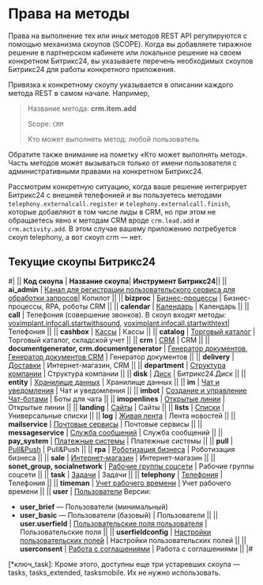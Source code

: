 # Права на методы

Права на выполнение тех или иных методов REST API регулируются с помощью механизма скоупов (SCOPE). Когда вы добавляете тиражное решение в партнерском кабинете или локальное решение на своем конкретном Битрикс24, вы указываете перечень необходимых скоупов Битрикс24 для работы конкретного приложения. 

Привязка к конкретному скоупу указывается в описании каждого метода REST в самом начале. Например,

> Название метода: **crm.item.add**
>
> Scope: `CRM`
>
> Кто может выполнять метод: любой пользователь

Обратите также внимание на пометку «Кто может выполнять метод». Часть методов может вызываться только от имени пользователя с административными правами на конкретном Битрикс24.

Рассмотрим конкретную ситуацию, когда ваше решение интегрирует Битрикс24 с внешней телефонией и вы пользуетесь методами `telephony.externalcall.register` и `telephony.externalcall.finish`, которые добавляют в том числе лиды в CRM, но при этом не обращаетесь явно к методам CRM вроде `crm.lead.add` и `crm.activity.add`. В этом случае вашему приложению потребуется скоуп telephony, а вот скоуп crm — нет.

## Текущие скоупы Битрикс24

#|
|| **Код скоупа** | **Название скоупа**| **Инструмент Битрикс24**||
|| **ai_admin** | [Канал для регистрации пользовательского сервиса для обработки запросов](../ai/index.md)| Копилот ||
|| **bizproc** | [Бизнес-процессы](../bizproc/index.md) | Бизнес-процессы, RPA, роботы CRM ||
|| **calendar** | [Календарь](../calendar/index.md) | Календарь ||
|| **call** | Телефония (совершение звонков). В скоуп входят методы: [voximplant.infocall.startwithsound](../telephony/voximplant/voximplant-infocall-start-with-sound.md), [voximplant.infocall.startwithtext](../telephony/voximplant/voximplant-infocall-start-with-text.md)| Телефония ||
|| **cashbox** | [Кассы](../sale/cashbox/index.md) | Кассы ||
|| **catalog** | [Торговый каталог](../catalog/index.md) | Торговый каталог, складской учет ||
|| **crm** | [CRM](../crm/index.md) | CRM ||
|| **documentgenerator, crm.documentgenerator** | [Генератор документов](../document-generator/index.md), [Генератор документов CRM](../crm/document-generator/index.md) | Генератор документов ||
|| **delivery** | [Доставки](../sale/delivery/index.md) | Интернет-магазин, CRM ||
|| **department** | [Структура компании](../departments/index.md) | Структура компании ||
|| **disk** | [Диск](../disk/index.md) | Битрикс24.Диск ||
|| **entity** | [Хранилище данных](../entity/index.md) | Хранилище данных ||
|| **im** | [Чат и уведомления](../chats/index.md) | Чат и уведомления ||
|| **imbot** | [Создание и управление Чат-ботами](../chat-bots/index.md) | Боты для чата ||
|| **imopenlines** | [Открытые линии](../imopenlines/index.md) | Открытые линии ||
|| **landing** | [Сайты](../landing/index.md) | Сайты ||
|| **lists** | [Списки](../lists/index.md) | Универсальные списки ||
|| **log** | [Живая лента](../log/index.md) | Лента новостей ||
|| **mailservice** | [Почтовые сервисы](../mailservice/index.md) | Почтовые сервисы ||
|| **messageservice** | [Служба сообщений](../messageservice/index.md) | Служба сообщений ||
|| **pay_system** | [Платежные системы](../pay-system/index.md) | Платежные системы ||
|| **pull** | [Pull&Push](../interactivity/push-and-pull/index.md) | Pull&Push ||
|| **rpa** | [Роботизация бизнеса](../outdated/rpa/index.md) | Роботизация бизнеса ||
|| **sale** | [Интернет-магазин](../sale/index.md) | Интернет-магазин ||
|| **sonet_group, socialnetwork** | [Рабочие группы соцсети](../sonet-group/sonet-group-create.md) | Рабочие группы соцсети ||
|| **task** | [Задачи](../tasks/index.md) | Задачи ||
|| **telephony** | [Телефония](../telephony/index.md) | Телефония ||
|| **timeman** | [Учет рабочего времени](../timeman/index.md) | Учет рабочего времени ||
|| **user** | [Пользователи](../user/index.md) 
Версии: 
- **user_brief** — Пользователи (минимальный) 
- **user_basic** — Пользователи (базовый) | Пользователи ||
|| **user.userfield** | [Пользовательские поля пользователя](../user/userfields/index.md) | Пользовательские поля ||
|| **userfieldconfig** | [Настройки пользовательских полей](../crm/universal/userfieldconfig/index.md) | Настройки пользовательских полей ||
|| **userconsent** | [Работа с соглашениями](../user-consent/index.md) | Работа с соглашениями ||
|#

[*ключ_task]: Кроме этого, доступны еще три устаревших скоупа — tasks, tasks_extended, tasksmobile. Их не нужно использовать.